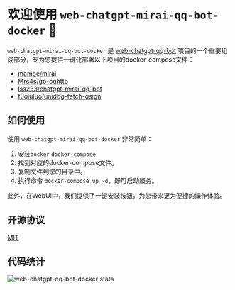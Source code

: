 # 欢迎使用 `web-chatgpt-mirai-qq-bot-docker` 🎉

`web-chatgpt-mirai-qq-bot-docker` 是 [web-chatgpt-qq-bot](https://github.com/zmh-program/web-chatgpt-qq-bot) 项目的一个重要组成部分，专为您提供一键化部署以下项目的docker-compose文件：

- [mamoe/mirai](https://github.com/mamoe/mirai)
- [Mrs4s/go-cqhttp](https://github.com/Mrs4s/go-cqhttp)
- [lss233/chatgpt-mirai-qq-bot](https://github.com/lss233/chatgpt-mirai-qq-bot)
- [fuqiuluo/unidbg-fetch-qsign](https://github.com/fuqiuluo/unidbg-fetch-qsign)

## 如何使用

使用 `web-chatgpt-mirai-qq-bot-docker` 非常简单：

1. 安装`docker` `docker-compose`
2. 找到对应的docker-compose文件。
3. 复制文件到您的目录中。
4. 执行命令 `docker-compose up -d`，即可启动服务。

此外，在WebUI中，我们提供了一键安装按钮，为您带来更为便捷的操作体验。

## 开源协议

[MIT](https://github.com/Cloxl/web-chatgp-qq-bot-docker/blob/main/LICENSE)

## 代码统计

![web-chatgpt-qq-bot-docker stats](https://stats.deeptrain.net/repo/cloxl/web-chatgp-qq-bot-docker/?theme=light)

